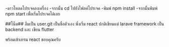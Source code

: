 -ดาวโหลดโปรเจคลงเครื่อง
-จากนั้น cd ไปยังไฟลค์โปรเจค
-พิมพ์ npm install
-จากนั้นพิมพ์ npm start เพื่่อเริ่มโปรเจคได้เลย

##โน็ต##
ลืมเป็น user.git เป็นชื่อตัวเอง
พึ่งเริ่ม react ปกติเขียนแต่ larave framework เป็น backend และ เขียน flutter

พร้อมเข้าเทรน react
ขอบคุณครับ
